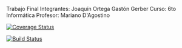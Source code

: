 Trabajo Final
Integrantes:
Joaquín Ortega
Gastón Gerber
Curso: 6to Informática
Profesor:  Mariano D'Agostino

[![Coverage Status](https://coveralls.io/repos/github/gastongerber/TpFinal2017/badge.png?branch=master&service=github)](https://coveralls.io/github/gastongerber/TpFinal2017?branch=master)

[![Build Status](https://travis-ci.org/gastongerber/TpFinal2017.svg?branch=master)](https://travis-ci.org/gastongerber/TpFinal2017)
